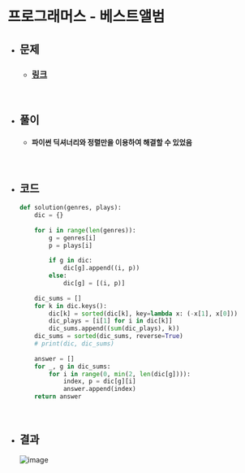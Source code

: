 # 프로그래머스 - 베스트앨범

- ## 문제
    - ### [링크](https://school.programmers.co.kr/learn/courses/30/lessons/42579?language=python3)

<br>

- ## 풀이
    - #### 파이썬 딕셔너리와 정렬만을 이용하여 해결할 수 있었음

<br>

- ## 코드
    ```python
    def solution(genres, plays):
        dic = {}
        
        for i in range(len(genres)):
            g = genres[i]
            p = plays[i]
            
            if g in dic:
                dic[g].append((i, p))
            else:
                dic[g] = [(i, p)]
            
        dic_sums = []
        for k in dic.keys():
            dic[k] = sorted(dic[k], key=lambda x: (-x[1], x[0]))
            dic_plays = [i[1] for i in dic[k]]
            dic_sums.append((sum(dic_plays), k))
        dic_sums = sorted(dic_sums, reverse=True)        
        # print(dic, dic_sums)
        
        answer = []
        for _, g in dic_sums:
            for i in range(0, min(2, len(dic[g]))):
                index, p = dic[g][i]
                answer.append(index)
        return answer
    ```

<br>

- ## 결과
    ![image](https://github.com/Project-Division/DIV_Algorithm_Study/assets/68108664/ab01bb74-2e3c-47cc-8442-ac7d710e091a)
